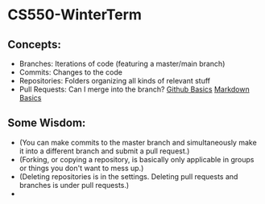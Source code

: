 # CS550-WinterTerm
## Concepts:
* Branches: Iterations of code (featuring a master/main branch)
* Commits: Changes to the code
* Repositories: Folders organizing all kinds of relevant stuff
* Pull Requests: Can I merge into the branch? 
[Github Basics](https://guides.github.com/activities/hello-world/)
[Markdown Basics](https://guides.github.com/features/mastering-markdown/)
## Some Wisdom:
* (You can make commits to the master branch and simultaneously make it into a different branch and submit a pull request.)
* (Forking, or copying a repository, is basically only applicable in groups or things you don't want to mess up.)
* (Deleting repositories is in the settings. Deleting pull requests and branches is under pull requests.)
*
